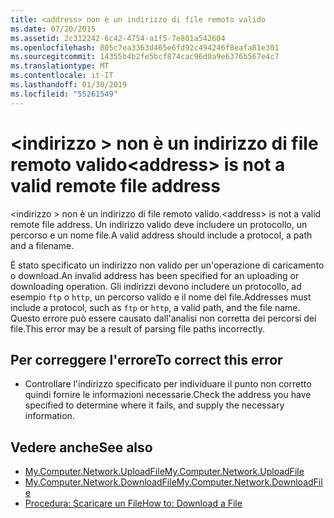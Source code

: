 ```yaml
---
title: <address> non è un indirizzo di file remoto valido
ms.date: 07/20/2015
ms.assetid: 2c312242-6c42-4754-a1f5-7e801a542604
ms.openlocfilehash: 805c7ea3363d465e6fd92c494246f8eafa81e301
ms.sourcegitcommit: 14355b4b2fe5bcf874cac96d0a9e6376b567e4c7
ms.translationtype: MT
ms.contentlocale: it-IT
ms.lasthandoff: 01/30/2019
ms.locfileid: "55261549"
---
```

# <a name="address-is-not-a-valid-remote-file-address"></a><span data-ttu-id="3e1b1-102">\<indirizzo > non è un indirizzo di file remoto valido</span><span class="sxs-lookup"><span data-stu-id="3e1b1-102">\<address> is not a valid remote file address</span></span>
<span data-ttu-id="3e1b1-103">\<indirizzo > non è un indirizzo di file remoto valido.</span><span class="sxs-lookup"><span data-stu-id="3e1b1-103">\<address> is not a valid remote file address.</span></span> <span data-ttu-id="3e1b1-104">Un indirizzo valido deve includere un protocollo, un percorso e un nome file.</span><span class="sxs-lookup"><span data-stu-id="3e1b1-104">A valid address should include a protocol, a path and a filename.</span></span>  
  
 <span data-ttu-id="3e1b1-105">È stato specificato un indirizzo non valido per un'operazione di caricamento o download.</span><span class="sxs-lookup"><span data-stu-id="3e1b1-105">An invalid address has been specified for an uploading or downloading operation.</span></span> <span data-ttu-id="3e1b1-106">Gli indirizzi devono includere un protocollo, ad esempio `ftp` o `http`, un percorso valido e il nome del file.</span><span class="sxs-lookup"><span data-stu-id="3e1b1-106">Addresses must include a protocol, such as `ftp` or `http`, a valid path, and the file name.</span></span> <span data-ttu-id="3e1b1-107">Questo errore può essere causato dall'analisi non corretta dei percorsi dei file.</span><span class="sxs-lookup"><span data-stu-id="3e1b1-107">This error may be a result of parsing file paths incorrectly.</span></span>  
  
## <a name="to-correct-this-error"></a><span data-ttu-id="3e1b1-108">Per correggere l'errore</span><span class="sxs-lookup"><span data-stu-id="3e1b1-108">To correct this error</span></span>  
  
-   <span data-ttu-id="3e1b1-109">Controllare l'indirizzo specificato per individuare il punto non corretto quindi fornire le informazioni necessarie.</span><span class="sxs-lookup"><span data-stu-id="3e1b1-109">Check the address you have specified to determine where it fails, and supply the necessary information.</span></span>  
  
## <a name="see-also"></a><span data-ttu-id="3e1b1-110">Vedere anche</span><span class="sxs-lookup"><span data-stu-id="3e1b1-110">See also</span></span>
- [<span data-ttu-id="3e1b1-111">My.Computer.Network.UploadFile</span><span class="sxs-lookup"><span data-stu-id="3e1b1-111">My.Computer.Network.UploadFile</span></span>](xref:Microsoft.VisualBasic.Devices.Network.UploadFile%2A)
- [<span data-ttu-id="3e1b1-112">My.Computer.Network.DownloadFile</span><span class="sxs-lookup"><span data-stu-id="3e1b1-112">My.Computer.Network.DownloadFile</span></span>](xref:Microsoft.VisualBasic.Devices.Network.DownloadFile%2A)
- [<span data-ttu-id="3e1b1-113">Procedura: Scaricare un File</span><span class="sxs-lookup"><span data-stu-id="3e1b1-113">How to: Download a File</span></span>](../../visual-basic/developing-apps/programming/computer-resources/how-to-download-a-file.md)

